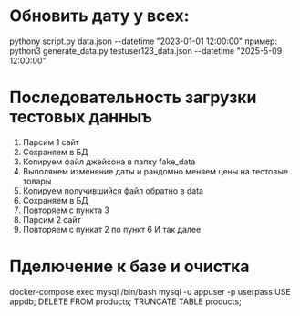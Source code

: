 # Обновить дату у всех:
pythonу script.py data.json --datetime "2023-01-01 12:00:00"
пример:
python3 generate_data.py testuser123_data.json --datetime "2025-5-09 12:00:00"



# Последовательность загрузки тестовых данныъ
1. Парсим 1 сайт
2. Сохраняем в БД
3. Копируем файл джейсона в папку fake_data
4. Выполянем изменение даты и рандомно меняем цены на тестовые товары
5. Копируем получившийся файл обратно в data 
6. Сохраняем в БД
7. Повторяем с пункта 3
8. Парсим 2 сайт
9. Повторяем с пункат 2 по пункт 6
И так далее


# Пделючение к базе и очистка
docker-compose exec mysql /bin/bash
mysql -u appuser -p
userpass
USE appdb;
DELETE FROM products;
TRUNCATE TABLE products;